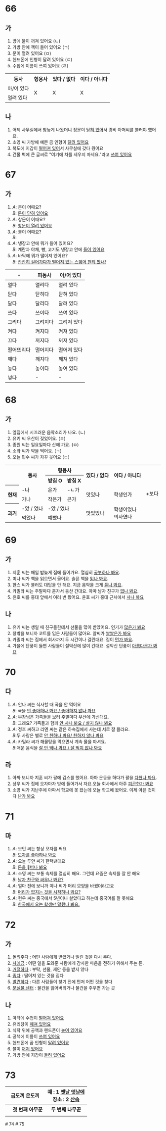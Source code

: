 # 66
## 가
1. 방에 불이 꺼져 있어요 (ㄴ)
2. 가방 안에 책이 들어 있어요 (ㄱ)
3. 문이 열려 있어요 (ㅁ)
4. 핸드폰에 인형이 달려 있어요 (ㄷ)
5. 수첩에 이름이 쓰여 있어요 (ㄹ)

<table>
	<tr>
		<th>동사</th>
		<th>형용사</th>
		<th>있다 / 없다</th>
		<th>이다 / 아니다</th>
	</tr>
	<tr>
		<td>아/어 있다</td>
		<td rowspan="2">X</td>
		<td rowspan="2">X</td>
		<td rowspan="2">X</td>
	</tr>
	<tr>
		<td>얼려 있다</td>
	</tr>
</table>

## 나
1. 어제 사무실에서 밤늦게 나왔더니 정문이 <u>닫혀 있어</u>서 경비 아저씨를 불러야 했어요.
2. 소영 씨 가방에 예쁜 곰 인형이 <u>달려 있어요</u>
3. 복도에 지갑이 <u>떨어져 있어</u>서  사무실에 갖다 줬어요
4. 건물 벽에 큰 글씨로 "여기에 차를 세우지 마세요."라고 <u>쓰여 있어요</u>
# 67
## 가
1.  *A*: 문이 어때요?<br>
    *B*: <u>문이 닫혀 있어요</u>
2.  *A*: 창문이 어때요?<br>
    *B*: <u>창문이 열려 있어요</u>
3.  *A*: 불이 어때요?<br>
    *B*: <u></u>
4.  *A*: 냉장고 안에 뭐가 들어 있어요?<br>
    *B*: 계란과 야채, 빵, 고기도 냉장고 안에 <u>들어 있어요</u>
5.  *A*: 바닥에 뭐가 떨어져 있어요?<br>
    *B*: <u>잔잔히 걸어가다가 떨어져 있는 스퀘어 팬티 봤내!</u>

| -     | 피동사  | 아/어 있다 |
| ----- | ---- | ------ |
| 열다    | 열리다  | 열려 있다  |
| 닫다    | 닫히다  | 닫혀 있다  |
| 달다    | 달리다  | 달려 있다  |
| 쓰다    | 쓰이다  | 쓰여 있다  |
| 그리다   | 그려지다 | 그려져 있다 |
| 켜다    | 켜지다  | 켜져 있다  |
| 끄다    | 꺼지다  | 꺼져 있다  |
| 떨어뜨리다 | 떨어지다 | 떨어져 있다 |
| 깨다    | 깨지다  | 깨져 있다  |
| 놓다    | 놓이다  | 놓여 있다  |
| 넣다    | -    | -      |
# 68
## 가
1. 옆집에서 시끄러운 음악소리가 나요. (ㄴ)
2. 유키 씨 우산이 젖었어요. (ㄹ)
3. 종원 씨는 일요일마다 산에 가요. (ㅁ)
4. 소라 씨가 약을 먹어요. (ㄱ)
5. 오늘 민수 씨가 자꾸 웃어요 (ㄷ)

<table>
	<tr>
		<th rowspan="2"></th>
		<th rowspan="2">동사</th>
		<th colspan="2">형용사</th>
		<th rowspan="2">있다 / 없다</th>
		<th rowspan="2">이다 / 아니다 </th>
		<td rowspan="6">+보다</td>
	</tr>
	<tr>
		<th>받침 O</th>
		<th>받침 X</th>
	</tr>
	<tr>
		<th rowspan="2">현재</th>
		<td>-나</td>
		<td>은가</td>
		<td>-ㄴ가</td>
		<td rowspan="2">맛있나</td>
		<td rowspan="2">학생인가</td>
	</tr>
	<tr>
		<td>가나</td>
		<td>작은가</td>
		<td>큰가</td>
	</tr>
	<tr>
		<th rowspan="2">과거</th>
		<td>-았 / 었나</td>
		<td colspan="2">-았 / 었나</td>
		<td rowspan="2">맛있었나</td>
		<td rowspan="2">학생이었나<br>의사였나</td>
	</tr>
	<tr>
		<td>먹었나</td>
		<td colspan="2">예뻤나</td>
	</tr>
</table>

# 69
## 가
1. 지훈 씨는 매일 밤늦게 집에 들어가요. 열심히 <u>공부하나 봐요</u>.
2. 미나 씨가 책을 읽으면서 울어요. 슬픈 책을 <u>읽나 봐요</u>.
3. 한스 씨가 불러도 대답을 안 해요. 지금 음악을 크게 <u>듣나 봐요</u>.
4. 카밀라 씨는 주말마다 혼자서 등산 간대요. 아마 남자 친구가 <u>없나 봐요</u>.
5. 윤호 씨를 홍대 앞에서 여러 번 봤어요. 윤호 씨가 홍대 근처에서 <u>사나 봐요</u>
## 나
1. 유키 씨는 생일 때 친구들한테서 선물을 많이 받았어요. 인기가 <u>많은가 봐요</u>
2. 창밖을 보니까 코트를 입은 사람들이 많아요. 알씨가 <u>쌀쌀은가 봐요</u>
3. 카밀라 씨는 집에서 회사까지 두 시간이나 걸린대요. 집이 <u>먼가 봐요</u>.
4. 가을에 단풍이 들면 사람들이 설악산에 많이 간대요. 설악산 단풍이 <u>아름다운가 봐요</u>
# 70
## 다
1. *A*: 안나 씨는 식사할 때 국을 안 먹어요<br>
   *B*: 국을 <u>안 좋아하나 봐요 / 좋아하지 않나 봐요</u>
2. *A*: 부장님은 가족들을 보러 주말마다 부산에 가신대요.<br>
   *B*: 그래요? 가족들과 함께 <u>안 사나 봐요 / 살지 않나 봐요</u>
3. *A*: 정호 씨하고 리엔 씨는 같은 하숙집에서 사는데 서로 잘 몰라요.<br>
   *B*:두 사람은 별로 <u>안 친하나 봐요/ 찬하지 않나 봐요</u>
4. *A*: 카밀라 씨가 해물탕을 먹으면서 계속 물을 마셔요.<br>
   *B*:매운 음식을 <u>잘 안 먹나 봐요 / 잘 먹지 않나 봐요</u>

## 라
1. 아까 보니까 지훈 씨가 팔에 깁스를 했어요. 아마 운동을 하다가 팔을 <u>다쳤나 봐요</u>.
2. 상우 씨가 집에 오자마자 방에 들어가서 자요.오늘 회사에서 아주 <u>피곤한가 봐요</u>
3. 소영 씨가 지난주에 아파서 학교에 못 왔는데 오늘 학교에 왔어요. 이제 아픈 것이 다 <u>난가 봐요</u>

# 71
## 마
1. *A*: 보민 씨는 항상 모자를 써요<br>
   *B*: <u>모자를 좋아하나 봐요</u>
2. *A*: 오늘 투안 씨가 한턱낸대요<br>
   *B*: <u>돈을 버나 봐요</u>
3. *A*: 소영 씨는 보통 숙제를 열심히 해요. 그런데 요즘은 숙제를 잘 안 해요<br>
   *B*: <u>남자 찬구와 싸우나 봐요?</u>
4. *A*: 얼마 전에 보니까 미나 씨가 머리 모양을 바꿨더라고요<br>
   *B*: <u>머리가 없지는 것을 시작하나 봐요?</u>
5. *A*: 현우 씨는 중국에서 5년이나 살았다고 하는데 중국어를 잘 못해요<br>
   *B*: <u>한국에서 오는 학생만 말했나 봐요.</u>
# 72
## 가
1. <u>돌려주다</u> : 어떤 사람에게 받았거나 빌린 것을 다시 주다.
2. <u>사례금</u> : 어떤 일을 도와준 사람에게 감사한 마음을 전하기 위해서 주는 돈.
3. <u>거절하다</u> : 부탁, 선물, 제안 등을 받지 않다
4. <u>줍다</u> : 떨어져 있는 것을 집다
5. <u>발견하다</u> : 다른 사람들이 찾기 전에 먼저 어떤 것을 찾다
6. <u>분실물 센터</u> : 물건을 잃어버리거나 물건을 주우면 가는 곳
## 나
1. 마닥에 수첩이 <u>떨어져 있어요</u>
2. 유리창이 <u>깨져 있어요</u>
3. 식탁 위에 공책과 핸드폰이 <u>놓여 있어요</u>
4. 공책에 이름이 <u>쓰여 있어요</u>
5. 핸드폰에 곰 인형이 <u>달려 있어요</u>
6. 불이 <u>꺼져 있어요</u>
7. 가방 안에 지갑이 <u>들려 있어요</u>
# 73
<table>
	<tr>
		<th colspan="2">금도끼 은도끼</th>
		<th>때 : 1 <u>엣날 엣날에</u><br> 장소 : 2 <u>산속</u></th>
	</tr>
	<tr>
		<th></th>
		<th>첫 번째 아무꾼</th>
		<th>두 번째 나무꾼</th>
	</tr>
	<tr>
		<td>
	</tr>
	<tr>
	</tr>
	<tr>
	</tr>
	<tr>
	</tr>
	<tr>
	</tr>
</table>
# 74
# 75